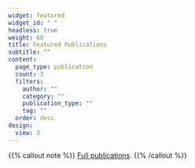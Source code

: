 ```yaml
---
widget: featured
widget_id: " "
headless: true
weight: 60
title: Featured Publications
subtitle: ""
content:
  page_type: publication
  count: 3
  filters:
    author: ""
    category: ""
    publication_type: ""
    tag: ""
  order: desc
design:
  view: 3
---
```


{{% callout note %}}
 [Full publications](./publication/).
{{% /callout %}}
